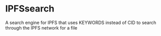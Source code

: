 # IPFSsearch
A search engine for IPFS that uses KEYWORDS instead of CID to search through the IPFS network for a file

